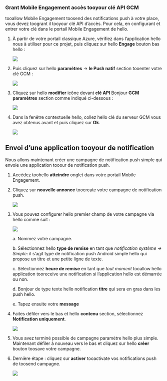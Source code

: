 ### <a name="grant-mobile-engagement-access-tooyour-gcm-api-key"></a>Grant Mobile Engagement accès tooyour clé API GCM
tooallow Mobile Engagement toosend des notifications push à votre place, vous devez toogrant il tooyour clé API d’accès. Pour cela, en configurant et entrer votre clé dans le portail Mobile Engagement de hello.

1. À partir de votre portail classique Azure, vérifiez dans l’application hello nous à utiliser pour ce projet, puis cliquez sur hello **Engage** bouton bas hello :
   
    ![](./media/mobile-engagement-android-send-push/engage-button.png)
2. Puis cliquez sur hello **paramètres** -> **le Push natif** section tooenter votre clé GCM :
   
    ![](./media/mobile-engagement-android-send-push/engagement-portal.png)
3. Cliquez sur hello **modifier** icône devant **clé API** Bonjour **GCM paramètres** section comme indiqué ci-dessous :
   
    ![](./media/mobile-engagement-android-send-push/native-push-settings.png)
4. Dans la fenêtre contextuelle hello, collez hello clé du serveur GCM vous avez obtenus avant et puis cliquez sur **Ok**.
   
    ![](./media/mobile-engagement-android-send-push/api-key.png)

## <a id="send"></a>Envoi d’une application tooyour de notification
Nous allons maintenant créer une campagne de notification push simple qui envoie une application tooour de notification push.

1. Accédez toohello **atteindre** onglet dans votre portail Mobile Engagement.
2. Cliquez sur **nouvelle annonce** toocreate votre campagne de notification push.
   
    ![](./media/mobile-engagement-android-send-push/new-announcement.png)
3. Vous pouvez configurer hello premier champ de votre campagne via hello comme suit :
   
    ![](./media/mobile-engagement-android-send-push/campaign-first-params.png)
   
    a. Nommez votre campagne.
   
    b. Sélectionnez hello **type de remise** en tant que *notification système -> Simple*: il s’agit type de notification push Android simple hello qui propose un titre et une petite ligne de texte.
   
    c. Sélectionnez **heure de remise** en tant que *tout moment* tooallow hello application tooreceive une notification si l’application hello est démarrée ou non.
   
    d. Bonjour de type texte hello notification **titre** qui sera en gras dans les push hello.
   
    e. Tapez ensuite votre **message**
4. Faites défiler vers le bas et hello **contenu** section, sélectionnez **Notification uniquement**.
   
    ![](./media/mobile-engagement-android-send-push/campaign-content.png)
5. Vous avez terminé possible de campagne paramètre hello plus simple. Maintenant défiler à nouveau vers le bas et cliquez sur hello **créer** bouton toosave votre campagne.
6. Dernière étape : cliquez sur **activer** tooactivate vos notifications push de toosend campagne.
   
    ![](./media/mobile-engagement-android-send-push/campaign-activate.png)

